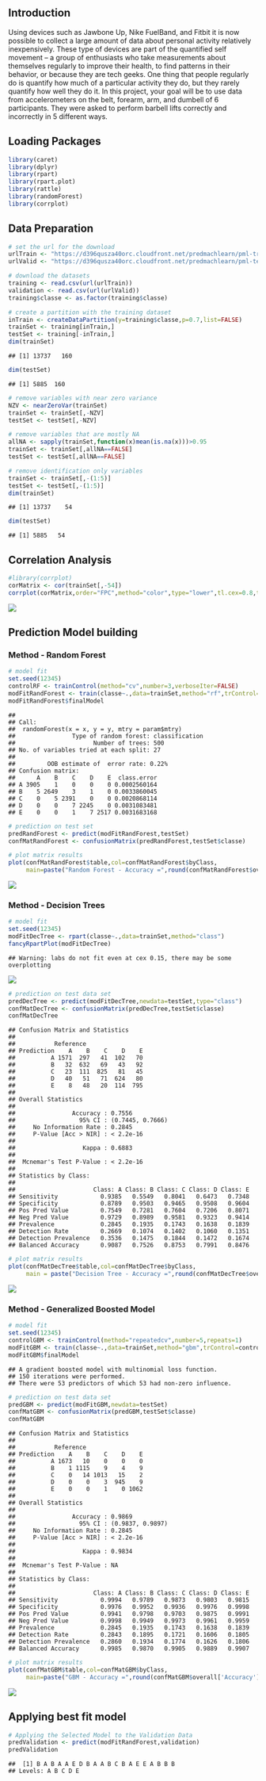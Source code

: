 Introduction
------------

Using devices such as Jawbone Up, Nike FuelBand, and Fitbit it is now
possible to collect a large amount of data about personal activity
relatively inexpensively. These type of devices are part of the
quantified self movement – a group of enthusiasts who take measurements
about themselves regularly to improve their health, to find patterns in
their behavior, or because they are tech geeks. One thing that people
regularly do is quantify how much of a particular activity they do, but
they rarely quantify how well they do it. In this project, your goal
will be to use data from accelerometers on the belt, forearm, arm, and
dumbell of 6 participants. They were asked to perform barbell lifts
correctly and incorrectly in 5 different ways.

Loading Packages
----------------

``` r
library(caret)
library(dplyr)
library(rpart)
library(rpart.plot)
library(rattle)
library(randomForest)
library(corrplot)
```

Data Preparation
----------------

``` r
# set the url for the download
urlTrain <- "https://d396qusza40orc.cloudfront.net/predmachlearn/pml-training.csv"
urlValid <- "https://d396qusza40orc.cloudfront.net/predmachlearn/pml-testing.csv"

# download the datasets
training <- read.csv(url(urlTrain))
validation <- read.csv(url(urlValid))
training$classe <- as.factor(training$classe)

# create a partition with the training dataset
inTrain <- createDataPartition(y=training$classe,p=0.7,list=FALSE)
trainSet <- training[inTrain,]
testSet <- training[-inTrain,]
dim(trainSet)
```

    ## [1] 13737   160

``` r
dim(testSet)
```

    ## [1] 5885  160

``` r
# remove variables with near zero variance
NZV <- nearZeroVar(trainSet)
trainSet <- trainSet[,-NZV]
testSet <- testSet[,-NZV]

# remove variables that are mostly NA
allNA <- sapply(trainSet,function(x)mean(is.na(x)))>0.95
trainSet <- trainSet[,allNA==FALSE]
testSet <- testSet[,allNA==FALSE]

# remove identification only variables
trainSet <- trainSet[,-(1:5)]
testSet <- testSet[,-(1:5)]
dim(trainSet)
```

    ## [1] 13737    54

``` r
dim(testSet)
```

    ## [1] 5885   54

Correlation Analysis
--------------------

``` r
#library(corrplot)
corMatrix <- cor(trainSet[,-54])
corrplot(corMatrix,order="FPC",method="color",type="lower",tl.cex=0.8,tl.col=rgb(0,0,0))
```

![](final_assignment_files/figure-markdown_github/unnamed-chunk-3-1.png)

Prediction Model building
-------------------------

### Method - Random Forest

``` r
# model fit
set.seed(12345)
controlRF <- trainControl(method="cv",number=3,verboseIter=FALSE)
modFitRandForest <- train(classe~.,data=trainSet,method="rf",trControl=controlRF)
modFitRandForest$finalModel
```

    ## 
    ## Call:
    ##  randomForest(x = x, y = y, mtry = param$mtry) 
    ##                Type of random forest: classification
    ##                      Number of trees: 500
    ## No. of variables tried at each split: 27
    ## 
    ##         OOB estimate of  error rate: 0.22%
    ## Confusion matrix:
    ##      A    B    C    D    E  class.error
    ## A 3905    1    0    0    0 0.0002560164
    ## B    5 2649    3    1    0 0.0033860045
    ## C    0    5 2391    0    0 0.0020868114
    ## D    0    0    7 2245    0 0.0031083481
    ## E    0    0    1    7 2517 0.0031683168

``` r
# prediction on test set
predRandForest <- predict(modFitRandForest,testSet)
confMatRandForest <- confusionMatrix(predRandForest,testSet$classe)

# plot matrix results
plot(confMatRandForest$table,col=confMatRandForest$byClass,
     main=paste("Random Forest - Accuracy =",round(confMatRandForest$overall['Accuracy'],4)))
```

![](final_assignment_files/figure-markdown_github/unnamed-chunk-4-1.png)

### Method - Decision Trees

``` r
# model fit
set.seed(12345)
modFitDecTree <- rpart(classe~.,data=trainSet,method="class")
fancyRpartPlot(modFitDecTree)
```

    ## Warning: labs do not fit even at cex 0.15, there may be some overplotting

![](final_assignment_files/figure-markdown_github/unnamed-chunk-5-1.png)

``` r
# prediction on test data set
predDecTree <- predict(modFitDecTree,newdata=testSet,type="class")
confMatDecTree <- confusionMatrix(predDecTree,testSet$classe)
confMatDecTree
```

    ## Confusion Matrix and Statistics
    ## 
    ##           Reference
    ## Prediction    A    B    C    D    E
    ##          A 1571  297   41  102   70
    ##          B   32  632   69   43   92
    ##          C   23  111  825   81   45
    ##          D   40   51   71  624   80
    ##          E    8   48   20  114  795
    ## 
    ## Overall Statistics
    ##                                           
    ##                Accuracy : 0.7556          
    ##                  95% CI : (0.7445, 0.7666)
    ##     No Information Rate : 0.2845          
    ##     P-Value [Acc > NIR] : < 2.2e-16       
    ##                                           
    ##                   Kappa : 0.6883          
    ##                                           
    ##  Mcnemar's Test P-Value : < 2.2e-16       
    ## 
    ## Statistics by Class:
    ## 
    ##                      Class: A Class: B Class: C Class: D Class: E
    ## Sensitivity            0.9385   0.5549   0.8041   0.6473   0.7348
    ## Specificity            0.8789   0.9503   0.9465   0.9508   0.9604
    ## Pos Pred Value         0.7549   0.7281   0.7604   0.7206   0.8071
    ## Neg Pred Value         0.9729   0.8989   0.9581   0.9323   0.9414
    ## Prevalence             0.2845   0.1935   0.1743   0.1638   0.1839
    ## Detection Rate         0.2669   0.1074   0.1402   0.1060   0.1351
    ## Detection Prevalence   0.3536   0.1475   0.1844   0.1472   0.1674
    ## Balanced Accuracy      0.9087   0.7526   0.8753   0.7991   0.8476

``` r
# plot matrix results
plot(confMatDecTree$table,col=confMatDecTree$byClass,
     main = paste("Decision Tree - Accuracy =",round(confMatDecTree$overall['Accuracy'], 4)))
```

![](final_assignment_files/figure-markdown_github/unnamed-chunk-5-2.png)

### Method - Generalized Boosted Model

``` r
# model fit
set.seed(12345)
controlGBM <- trainControl(method="repeatedcv",number=5,repeats=1)
modFitGBM <- train(classe~.,data=trainSet,method="gbm",trControl=controlGBM,verbose=F)
modFitGBM$finalModel
```

    ## A gradient boosted model with multinomial loss function.
    ## 150 iterations were performed.
    ## There were 53 predictors of which 53 had non-zero influence.

``` r
# prediction on test data set
predGBM <- predict(modFitGBM,newdata=testSet)
confMatGBM <- confusionMatrix(predGBM,testSet$classe)
confMatGBM
```

    ## Confusion Matrix and Statistics
    ## 
    ##           Reference
    ## Prediction    A    B    C    D    E
    ##          A 1673   10    0    0    0
    ##          B    1 1115    9    4    9
    ##          C    0   14 1013   15    2
    ##          D    0    0    3  945    9
    ##          E    0    0    1    0 1062
    ## 
    ## Overall Statistics
    ##                                           
    ##                Accuracy : 0.9869          
    ##                  95% CI : (0.9837, 0.9897)
    ##     No Information Rate : 0.2845          
    ##     P-Value [Acc > NIR] : < 2.2e-16       
    ##                                           
    ##                   Kappa : 0.9834          
    ##                                           
    ##  Mcnemar's Test P-Value : NA              
    ## 
    ## Statistics by Class:
    ## 
    ##                      Class: A Class: B Class: C Class: D Class: E
    ## Sensitivity            0.9994   0.9789   0.9873   0.9803   0.9815
    ## Specificity            0.9976   0.9952   0.9936   0.9976   0.9998
    ## Pos Pred Value         0.9941   0.9798   0.9703   0.9875   0.9991
    ## Neg Pred Value         0.9998   0.9949   0.9973   0.9961   0.9959
    ## Prevalence             0.2845   0.1935   0.1743   0.1638   0.1839
    ## Detection Rate         0.2843   0.1895   0.1721   0.1606   0.1805
    ## Detection Prevalence   0.2860   0.1934   0.1774   0.1626   0.1806
    ## Balanced Accuracy      0.9985   0.9870   0.9905   0.9889   0.9907

``` r
# plot matrix results
plot(confMatGBM$table,col=confMatGBM$byClass,
     main=paste("GBM - Accuracy =",round(confMatGBM$overall['Accuracy'],4)))
```

![](final_assignment_files/figure-markdown_github/unnamed-chunk-6-1.png)

Applying best fit model
-----------------------

``` r
# Applying the Selected Model to the Validation Data
predValidation <- predict(modFitRandForest,validation)
predValidation
```

    ##  [1] B A B A A E D B A A B C B A E E A B B B
    ## Levels: A B C D E
